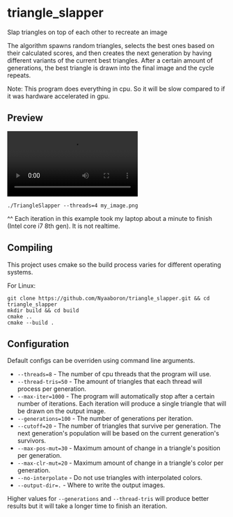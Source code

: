 # triangle_slapper

Slap triangles on top of each other to recreate an image

The algorithm spawns random triangles, selects the best ones based on their calculated scores, and then creates the next generation by having different variants of the current best triangles. After a certain amount of generations, the best triangle is drawn into the final image and the cycle repeats.

Note: This program does everything in cpu. So it will be slow compared to if it was hardware accelerated in gpu.

## Preview

![](./preview.mp4)

```
./TriangleSlapper --threads=4 my_image.png
```

^^ Each iteration in this example took my laptop about a minute to finish (Intel core i7 8th gen). It is not realtime.

## Compiling

This project uses cmake so the build process varies for different operating systems.

For Linux:

```
git clone https://github.com/Nyaaboron/triangle_slapper.git && cd triangle_slapper
mkdir build && cd build
cmake ..
cmake --build .
```

## Configuration

Default configs can be overriden using command line arguments.

- `--threads=8` - The number of cpu threads that the program will use.
- `--thread-tris=50` - The amount of triangles that each thread will process per generation.
- `--max-iter=1000` - The program will automatically stop after a certain number of iterations. Each iteration will produce a single triangle that will be drawn on the output image.
- `--generations=100` - The number of generations per iteration.
- `--cutoff=20` - The number of triangles that survive per generation. The next generation's population will be based on the current generation's survivors.
- `--max-pos-mut=30` - Maximum amount of change in a triangle's position per generation.
- `--max-clr-mut=20` - Maximum amount of change in a triangle's color per generation.
- `--no-interpolate` - Do not use triangles with interpolated colors.
- `--output-dir=.` - Where to write the output images.

Higher values for `--generations` and `--thread-tris` will produce better results but it will take a longer time to finish an iteration.
